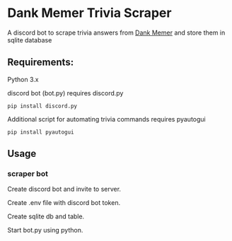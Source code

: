 # Dank Memer Trivia Scraper
A discord bot to scrape trivia answers from [Dank Memer](https://dankmemer.lol/) and store them in sqlite database

## Requirements: 
Python 3.x

discord bot (bot.py) requires discord.py

`pip install discord.py`

Additional script for automating trivia commands requires pyautogui

`pip install pyautogui`

## Usage
### scraper bot
Create discord bot and invite to server. 

Create .env file with discord bot token.

Create sqlite db and table.

Start bot.py using python.
